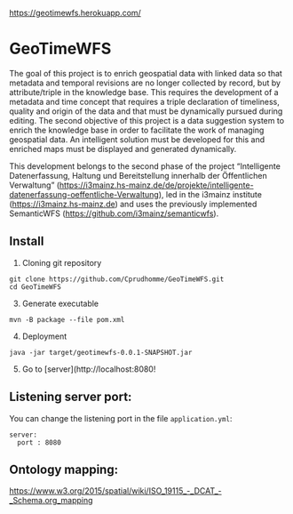 https://geotimewfs.herokuapp.com/

# GeoTimeWFS
The goal of this project is to enrich geospatial data with linked data so that metadata and temporal revisions are no longer collected by record, but by attribute/triple in the knowledge base. This requires the development of a metadata and time concept that requires a triple declaration of timeliness, quality and origin of the data and that must be dynamically pursued during editing. The second objective of this project is a data suggestion system to enrich the knowledge base in order to facilitate the work of managing geospatial data. An intelligent solution must be developed for this and enriched maps must be displayed and generated dynamically.

This development belongs to the second phase of the project “Intelligente Datenerfassung, Haltung und Bereitstellung innerhalb der Öffentlichen Verwaltung” (https://i3mainz.hs-mainz.de/de/projekte/intelligente-datenerfassung-oeffentliche-Verwaltung), led in the i3mainz institute (https://i3mainz.hs-mainz.de) and uses the previously implemented SemanticWFS (https://github.com/i3mainz/semanticwfs).

## Install
1. Cloning git repository
````
git clone https://github.com/Cprudhomme/GeoTimeWFS.git
cd GeoTimeWFS
````

3. Generate executable
````
mvn -B package --file pom.xml
````
4. Deployment
````
java -jar target/geotimewfs-0.0.1-SNAPSHOT.jar 
````

5. Go to [server](http://localhost:8080!

## Listening server port:
You can change the listening port in the file `application.yml`:
````
server:
  port : 8080
````


<!---
Optionaly:
````
mvn deploy:deploy-file -Durl=file:./repo/ -Dfile=libs/pisemantic-1.0-SNAPSHOT.jar -DgroupId=info.ponciano.lab -DartifactId=pisemantic -Dpackaging=jar -Dversion=1.0
mvn org.apache.maven.plugins:maven-install-plugin:2.5.2:install-file -Dfile="libs/pitools-0.1-SNAPSHOT.jar" 
````--->

## Ontology mapping:
https://www.w3.org/2015/spatial/wiki/ISO_19115_-_DCAT_-_Schema.org_mapping

